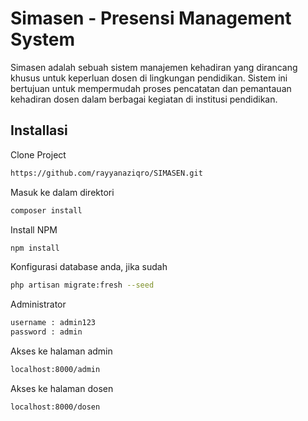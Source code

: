
# Simasen - Presensi Management System

Simasen adalah sebuah sistem manajemen kehadiran yang dirancang khusus untuk keperluan dosen di lingkungan pendidikan. Sistem ini bertujuan untuk mempermudah proses pencatatan dan pemantauan kehadiran dosen dalam berbagai kegiatan di institusi pendidikan.

## Installasi 

Clone Project 

```bash
https://github.com/rayyanaziqro/SIMASEN.git
```

Masuk ke dalam direktori

```bash
composer install
```

Install NPM
```bash
npm install
```

Konfigurasi database anda, jika sudah
```bash
php artisan migrate:fresh --seed 
```


Administrator 
```bash
username : admin123
password : admin
```

Akses ke halaman admin
```bash
localhost:8000/admin 
```


Akses ke halaman dosen
```bash
localhost:8000/dosen
```


    
